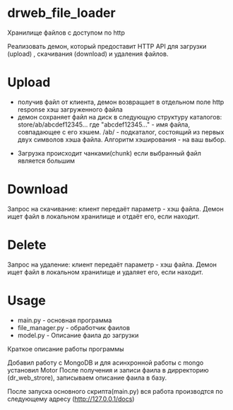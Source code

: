 # drweb_file_loader
Хранилище файлов с доступом по http

Реализовать демон, который предоставит HTTP API для загрузки (upload) ,
скачивания (download) и удаления файлов.

# Upload
- получив файл от клиента, демон возвращает в отдельном поле http
response хэш загруженного файла
- демон сохраняет файл на диск в следующую структуру каталогов:
    store/ab/abcdef12345...
где "abcdef12345..." - имя файла, совпадающее с его хэшем.
/ab/  - подкаталог, состоящий из первых двух символов хэша файла.
Алгоритм хэширования - на ваш выбор.

* Загрузка происходит чанками(chunk) если выбранный файл является большим

# Download
Запрос на скачивание: клиент передаёт параметр - хэш файла. Демон ищет
файл в локальном хранилище и отдаёт его, если находит.

# Delete
Запрос на удаление: клиент передаёт параметр - хэш файла. Демон ищет
файл в локальном хранилище и удаляет его, если находит.

# Usage
- main.py - основная программа
- file_manager.py - обработчик фаилов
- model.py - Описание фаила до загрузки

Краткое описание работы программы

Добавил работу с MongoDB и для асинхронной работы с mongo установил Motor
После получения и записи фаила в дирректорию (dr_web_strore),
записываем описание фаила в базу.

После запуска основного скрипта(main.py) вся работа производтся по следующему
адресу (http://127.0.0.1/docs)

